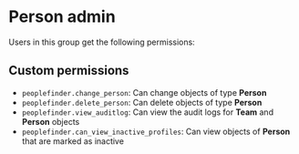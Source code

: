 # Person admin

Users in this group get the following permissions:

## Custom permissions

- `peoplefinder.change_person`: Can change objects of type **Person**
- `peoplefinder.delete_person`: Can delete objects of type **Person**
- `peoplefinder.view_auditlog`: Can view the audit logs for **Team** and **Person** objects
- `peoplefinder.can_view_inactive_profiles`: Can view objects of **Person** that are marked as inactive
